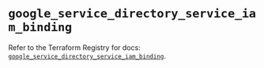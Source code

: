 # `google_service_directory_service_iam_binding`

Refer to the Terraform Registry for docs: [`google_service_directory_service_iam_binding`](https://registry.terraform.io/providers/hashicorp/google-beta/6.49.1/docs/resources/google_service_directory_service_iam_binding).
